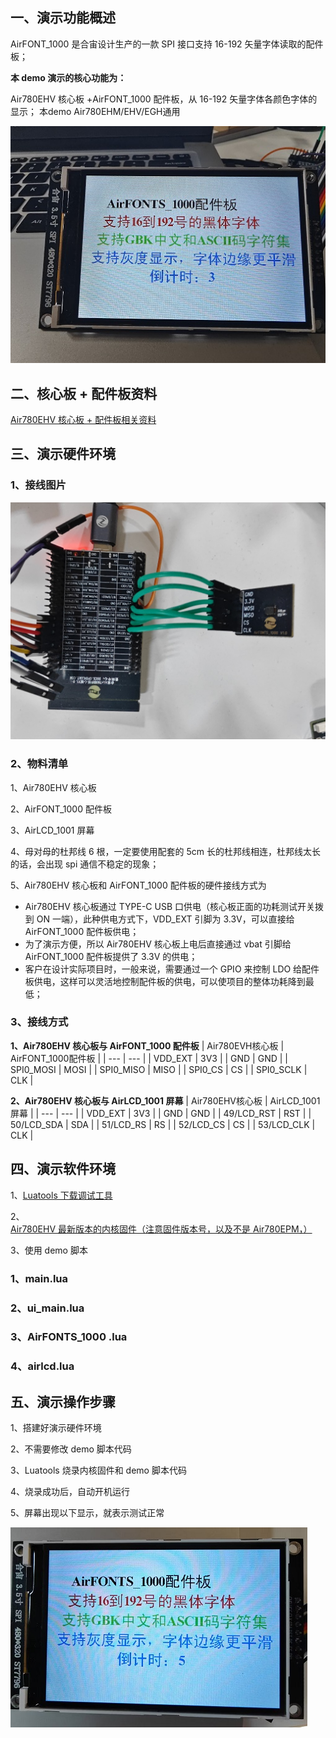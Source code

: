 ## 一、演示功能概述

AirFONT_1000 是合宙设计生产的一款 SPI 接口支持 16-192 矢量字体读取的配件板；

**本 demo 演示的核心功能为：**

Air780EHV 核心板 +AirFONT_1000 配件板，从 16-192 矢量字体各颜色字体的显示；
本demo Air780EHM/EHV/EGH通用

![](image/2.jpg)

## 二、核心板 + 配件板资料

[Air780EHV 核心板 + 配件板相关资料](https://docs.openluat.com/air780ehv/product/shouce/)

## 三、演示硬件环境

### 1、接线图片

![](image/1.jpg)

### **2、物料清单**

1、Air780EHV 核心板

2、AirFONT_1000 配件板

3、AirLCD_1001 屏幕

4、母对母的杜邦线 6 根，一定要使用配套的 5cm 长的杜邦线相连，杜邦线太长的话，会出现 spi 通信不稳定的现象；

5、Air780EHV 核心板和 AirFONT_1000 配件板的硬件接线方式为

- Air780EHV 核心板通过 TYPE-C USB 口供电（核心板正面的功耗测试开关拨到 ON 一端），此种供电方式下，VDD_EXT 引脚为 3.3V，可以直接给 AirFONT_1000 配件板供电；
- 为了演示方便，所以 Air780EHV 核心板上电后直接通过 vbat 引脚给 AirFONT_1000 配件板提供了 3.3V 的供电；
- 客户在设计实际项目时，一般来说，需要通过一个 GPIO 来控制 LDO 给配件板供电，这样可以灵活地控制配件板的供电，可以使项目的整体功耗降到最低；

### **3、接线方式**

**1、Air780EHV 核心板与 AirFONT_1000 配件板**
| Air780EVH核心板 | AirFONT_1000配件板 |
| --- | --- |
| VDD_EXT | 3V3 |
| GND | GND |
| SPI0_MOSI | MOSI |
| SPI0_MISO | MISO |
| SPI0_CS | CS |
| SPI0_SCLK | CLK |

**2、Air780EHV 核心板与 AirLCD_1001 屏幕**
| Air780EHV核心板 | AirLCD_1001屏幕 |
| --- | --- |
| VDD_EXT | 3V3 |
| GND | GND |
| 49/LCD_RST | RST |
| 50/LCD_SDA | SDA |
| 51/LCD_RS | RS |
| 52/LCD_CS | CS |
| 53/LCD_CLK | CLK |

## 四、演示软件环境

1、[Luatools 下载调试工具](https://docs.openluat.com/air780egh/luatos/common/download/?h=luatools)

2、[Air780EHV 最新版本的内核固件（注意固件版本号，以及不是 Air780EPM，）](https://docs.openluat.com/air780ehv/luatos/firmware/version/)

3、使用 demo 脚本

### **1、main.lua**


### **2、ui_main.lua**


### **3、AirFONTS_1000 .lua**


### 4、airlcd.lua


## 五、演示操作步骤

1、搭建好演示硬件环境

2、不需要修改 demo 脚本代码

3、Luatools 烧录内核固件和 demo 脚本代码

4、烧录成功后，自动开机运行

5、屏幕出现以下显示，就表示测试正常

![](image/3.jpg)

